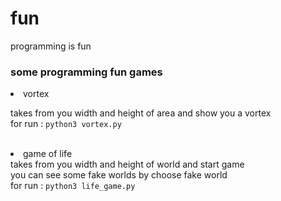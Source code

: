 # fun
programming is fun</br>

<h3>some programming fun games</h3>

<li>vortex</li>

takes from you width and height of area and show you a vortex<br>
for run : <code>python3 vortex.py</code>

<br>
<li>game of life</li>
takes from you width and height of world and start game<br>
you can see some fake worlds by choose fake world<br>
for run : <code>python3 life_game.py</code>
